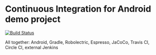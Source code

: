 Continuous Integration for Android demo project
===========

[![Build Status](https://travis-ci.org/sergiiz/simpleplayer.svg?branch=master)](https://travis-ci.org/sergiiz/simpleplayer)

All together: Android, Gradle, Robolectric, Espresso, JaCoCo, Travis CI, Circle CI, external Jenkins
